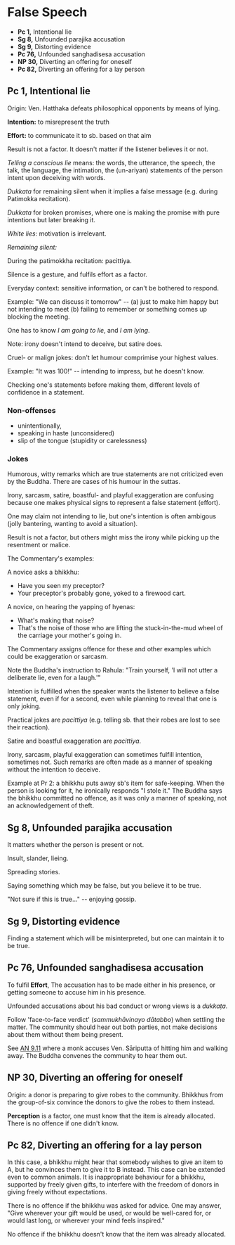 # False Speech

-   **Pc 1,** Intentional lie
-   **Sg 8,** Unfounded parajika accusation
-   **Sg 9,** Distorting evidence
-   **Pc 76,** Unfounded sanghadisesa accusation
-   **NP 30,** Diverting an offering for oneself
-   **Pc 82,** Diverting an offering for a lay person

## Pc 1, Intentional lie

Origin: Ven. Hatthaka defeats philosophical opponents by means of lying.

**Intention:** to misrepresent the truth

**Effort:** to communicate it to sb. based on that aim

Result is not a factor. It doesn't matter if the listener believes it or
not.

*Telling a conscious lie* means: the words, the utterance, the speech,
the talk, the language, the intimation, the (un-ariyan) statements of
the person intent upon deceiving with words.

*Dukkata* for remaining silent when it implies a false message (e.g.
during Patimokka recitation).

*Dukkata* for broken promises, where one is making the promise with pure
intentions but later breaking it.

*White lies:* motivation is irrelevant.

*Remaining silent:*

During the patimokkha recitation: pacittiya.

Silence is a gesture, and fulfils effort as a factor.

Everyday context: sensitive information, or can't be bothered to respond.

Example: "We can discuss it tomorrow" -- (a) just to make him
happy but not intending to meet (b) failing to remember or something comes up
blocking the meeting.

One has to know *I am going to lie*, and *I am lying*.

Note: irony doesn't intend to deceive, but satire does.

Cruel- or malign jokes: don't let humour comprimise your highest values.

Example: "It was 100!" -- intending to impress, but he doesn't know.

Checking one's statements before making them, different levels of confidence in
a statement.

<!-- latex
% Note: Matses language with truth markers. Nuevo San Juan, Peru, the Matses
% people. Different verb forms depending on how you know the information you are
% imparting, and when you last knew it to be true.
%
% http://nautil.us/blog/5-languages-that-could-change-the-way-you-see-the-world
%
% A grammar of Matses
% https://scholarship.rice.edu/handle/1911/18526
-->

### Non-offenses

-   unintentionally,
-   speaking in haste (unconsidered)
-   slip of the tongue (stupidity or carelessness)

<!-- latex
\clearpage
-->

### Jokes

Humorous, witty remarks which are true statements are not criticized
even by the Buddha. There are cases of his humour in the suttas.

Irony, sarcasm, satire, boastful- and playful exaggeration are confusing
because one makes physical signs to represent a false statement
(effort).

One may claim not intending to lie, but one's intention is often
ambigous (jolly bantering, wanting to avoid a situation).

Result is not a factor, but others might miss the irony while picking up
the resentment or malice.

The Commentary's examples:

A novice asks a bhikkhu:

-   Have you seen my preceptor?
-   Your preceptor's probably gone, yoked to a firewood cart.

A novice, on hearing the yapping of hyenas:

-   What's making that noise?
-   That's the noise of those who are lifting the stuck-in-the-mud wheel
    of the carriage your mother's going in.

The Commentary assigns offence for these and other examples which could
be exaggeration or sarcasm.

Note the Buddha's instruction to Rahula: "Train yourself, 'I will not
utter a deliberate lie, even for a laugh.'"

Intention is fulfilled when the speaker wants the listener to believe a
false statement, even if for a second, even while planning to reveal
that one is only joking.

Practical jokes are *pacittiya* (e.g. telling sb. that their robes are
lost to see their reaction).

Satire and boastful exaggeration are *pacittiya*.

Irony, sarcasm, playful exaggeration can sometimes fulfill intention,
sometimes not. Such remarks are often made as a manner of speaking
without the intention to deceive.

Example at Pr 2: a bhikkhu puts away sb's item for safe-keeping. When
the person is looking for it, he ironically responds "I stole it." The
Buddha says the bhikkhu committed no offence, as it was only a manner of
speaking, not an acknowledgement of theft.

## Sg 8, Unfounded parajika accusation

It matters whether the person is present or not.

Insult, slander, lieing.

Spreading stories.

Saying something which may be false, but you believe it to be true.

"Not sure if this is true..." -- enjoying gossip.

## Sg 9, Distorting evidence

Finding a statement which will be misinterpreted, but one can maintain it to be
true.

## Pc 76, Unfounded sanghadisesa accusation

To fulfil **Effort**, The accusation has to be made either in his presence, or getting someone to accuse him in his presence.

Unfounded accusations about his bad conduct or wrong views is a *dukkaṭa*.

Follow 'face-to-face verdict' (*sammukhāvinayo dātabbo*) when settling the
matter. The community should hear out both parties, not make decisions about
them without them being present.

See [AN 9.11](https://suttacentral.net/an9.11/en/sujato) where a monk accuses
Ven. Sāriputta of hitting him and walking away. The Buddha convenes the
community to hear them out.

## NP 30, Diverting an offering for oneself

Origin: a donor is preparing to give robes to the community. Bhikkhus from
the group-of-six convince the donors to give the robes to them instead.

**Perception** is a factor, one must know that the item is already allocated.
There is no offence if one didn't know.

## Pc 82, Diverting an offering for a lay person

In this case, a bhikkhu might hear that somebody wishes to give an item to A,
but he convinces them to give it to B instead. This case can be extended even to
common animals. It is inappropriate behaviour for a bhikkhu, supported by freely
given gifts, to interfere with the freedom of donors in giving freely without
expectations.

There is no offence if the bhikkhu was asked for advice. One may answer, "Give
wherever your gift would be used, or would be well-cared for, or would last
long, or wherever your mind feels inspired."

No offence if the bhikkhu doesn't know that the item was already allocated.

